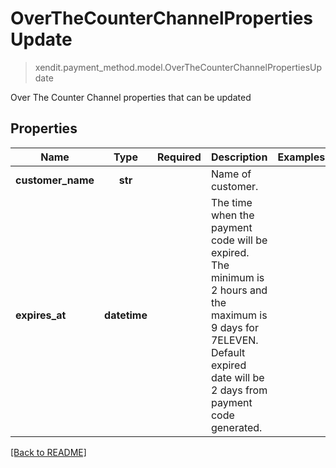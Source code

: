 # OverTheCounterChannelPropertiesUpdate
> xendit.payment_method.model.OverTheCounterChannelPropertiesUpdate

Over The Counter Channel properties that can be updated

## Properties
| Name | Type | Required | Description | Examples |
|------------|:-------------:|:-------------:|-------------|:-------------:|
| **customer_name** | **str** | | Name of customer.  |  |
| **expires_at** | **datetime** | | The time when the payment code will be expired. The minimum is 2 hours and the maximum is 9 days for 7ELEVEN. Default expired date will be 2 days from payment code generated.  |  |


[[Back to README]](../../README.md)


